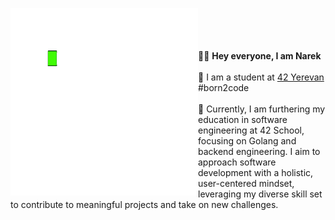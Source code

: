 <picture> <img align="left" src="https://github.com/natamazy/natamazy/blob/main/function.gif" width = 300px></picture>
</br></br></br></br>
👨‍💻 <b>Hey everyone, I am Narek</b></br></br>
🏫 I am a student at [42 Yerevan](https://42yerevan.am/) #born2code</br></br>
🚀 Currently, I am furthering my education in software engineering at 42 School, focusing on Golang and backend engineering. I aim to approach software development with a holistic, user-centered mindset, leveraging my diverse skill set to contribute to meaningful projects and take on new challenges.

